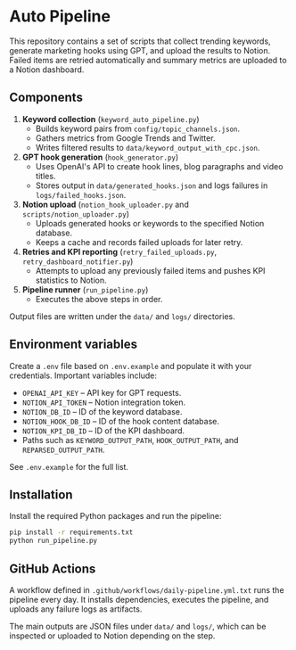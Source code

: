# Auto Pipeline

This repository contains a set of scripts that collect trending keywords, generate marketing hooks using GPT, and upload the results to Notion.  Failed items are retried automatically and summary metrics are uploaded to a Notion dashboard.

## Components

1. **Keyword collection** (`keyword_auto_pipeline.py`)
   - Builds keyword pairs from `config/topic_channels.json`.
   - Gathers metrics from Google Trends and Twitter.
   - Writes filtered results to `data/keyword_output_with_cpc.json`.
2. **GPT hook generation** (`hook_generator.py`)
   - Uses OpenAI's API to create hook lines, blog paragraphs and video titles.
   - Stores output in `data/generated_hooks.json` and logs failures in `logs/failed_hooks.json`.
3. **Notion upload** (`notion_hook_uploader.py` and `scripts/notion_uploader.py`)
   - Uploads generated hooks or keywords to the specified Notion database.
   - Keeps a cache and records failed uploads for later retry.
4. **Retries and KPI reporting** (`retry_failed_uploads.py`, `retry_dashboard_notifier.py`)
   - Attempts to upload any previously failed items and pushes KPI statistics to Notion.
5. **Pipeline runner** (`run_pipeline.py`)
   - Executes the above steps in order.

Output files are written under the `data/` and `logs/` directories.

## Environment variables

Create a `.env` file based on `.env.example` and populate it with your credentials.  Important variables include:

- `OPENAI_API_KEY` – API key for GPT requests.
- `NOTION_API_TOKEN` – Notion integration token.
- `NOTION_DB_ID` – ID of the keyword database.
- `NOTION_HOOK_DB_ID` – ID of the hook content database.
- `NOTION_KPI_DB_ID` – ID of the KPI dashboard.
- Paths such as `KEYWORD_OUTPUT_PATH`, `HOOK_OUTPUT_PATH`, and `REPARSED_OUTPUT_PATH`.

See `.env.example` for the full list.

## Installation

Install the required Python packages and run the pipeline:

```bash
pip install -r requirements.txt
python run_pipeline.py
```

## GitHub Actions

A workflow defined in `.github/workflows/daily-pipeline.yml.txt` runs the pipeline every day.  It installs dependencies, executes the pipeline, and uploads any failure logs as artifacts.

The main outputs are JSON files under `data/` and `logs/`, which can be inspected or uploaded to Notion depending on the step.
